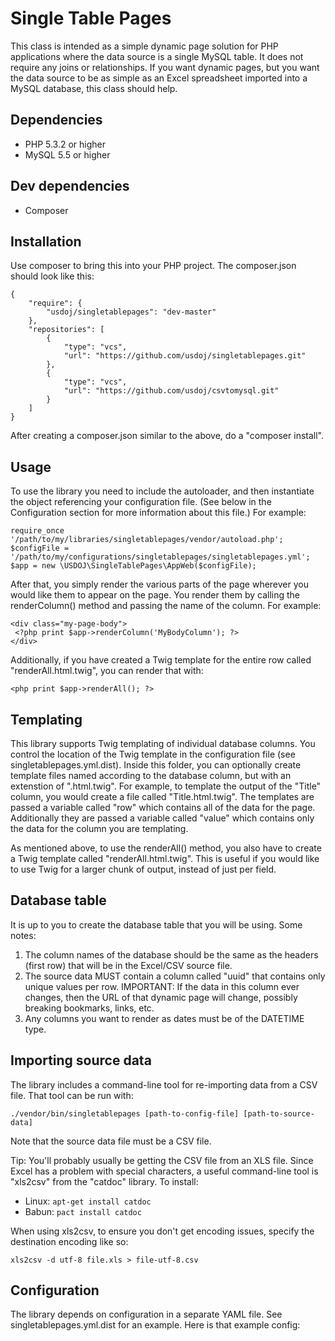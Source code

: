 # Single Table Pages

This class is intended as a simple dynamic page solution for PHP applications where the data source is a single MySQL table. It does not require any joins or relationships. If you want dynamic pages, but you want the data source to be as simple as an Excel spreadsheet imported into a MySQL database, this class should help.

## Dependencies

* PHP 5.3.2 or higher
* MySQL 5.5 or higher

## Dev dependencies

* Composer

## Installation

Use composer to bring this into your PHP project. The composer.json should look like this:

```
{
    "require": {
        "usdoj/singletablepages": "dev-master"
    },
    "repositories": [
        {
            "type": "vcs",
            "url": "https://github.com/usdoj/singletablepages.git"
        },
        {
            "type": "vcs",
            "url": "https://github.com/usdoj/csvtomysql.git"
        }
    ]
}
```

After creating a composer.json similar to the above, do a "composer install".

## Usage

To use the library you need to include the autoloader, and then instantiate the object referencing your configuration file. (See below in the Configuration section for more information about this file.) For example:

```
require_once '/path/to/my/libraries/singletablepages/vendor/autoload.php';
$configFile = '/path/to/my/configurations/singletablepages/singletablepages.yml';
$app = new \USDOJ\SingleTablePages\AppWeb($configFile);
```

After that, you simply render the various parts of the page wherever you would like them to appear on the page. You render them by calling the renderColumn() method and passing the name of the column. For example:
```
<div class="my-page-body">
 <?php print $app->renderColumn('MyBodyColumn'); ?>
</div>
```
Additionally, if you have created a Twig template for the entire row called "renderAll.html.twig", you can render that with:
```
<php print $app->renderAll(); ?>
```

## Templating

This library supports Twig templating of individual database columns. You control the location of the Twig template in the configuration file (see singletablepages.yml.dist). Inside this folder, you can optionally create template files named according to the database column, but with an extenstion of ".html.twig". For example, to template the output of the "Title" column, you would create a file called "Title.html.twig". The templates are passed a variable called "row" which contains all of the data for the page. Additionally they are passed a variable called "value" which contains only the data for the column you are templating.

As mentioned above, to use the renderAll() method, you also have to create a Twig template called "renderAll.html.twig". This is useful if you would like to use Twig for a larger chunk of output, instead of just per field.

## Database table

It is up to you to create the database table that you will be using. Some notes:

1. The column names of the database should be the same as the headers (first row) that will be in the Excel/CSV source file.
2. The source data MUST contain a column called "uuid" that contains only unique values per row. IMPORTANT: If the data in this column ever changes, then the URL of that dynamic page will change, possibly breaking bookmarks, links, etc.
3. Any columns you want to render as dates must be of the DATETIME type.

## Importing source data

The library includes a command-line tool for re-importing data from a CSV file. That tool can be run with:
```
./vendor/bin/singletablepages [path-to-config-file] [path-to-source-data]
```
Note that the source data file must be a CSV file.

Tip: You'll probably usually be getting the CSV file from an XLS file. Since Excel has a problem with special characters, a useful command-line tool is "xls2csv" from the "catdoc" library. To install:

* Linux: `apt-get install catdoc`
* Babun: `pact install catdoc`

When using xls2csv, to ensure you don't get encoding issues, specify the destination encoding like so:
```
xls2csv -d utf-8 file.xls > file-utf-8.csv
```

## Configuration

The library depends on configuration in a separate YAML file. See singletablepages.yml.dist for an example. Here is that example config:
